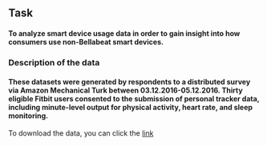 
## Task
#### To analyze smart device usage data in order to gain insight into how consumers use non-Bellabeat smart devices.
### Description of the data
#### These datasets were generated by respondents to a distributed survey via Amazon Mechanical Turk between 03.12.2016-05.12.2016. Thirty eligible Fitbit users consented to the submission of personal tracker data, including minute-level output for physical activity, heart rate, and sleep monitoring.
To download the data, you can click the [link](https://www.kaggle.com/arashnic/fitbit)































































































































































